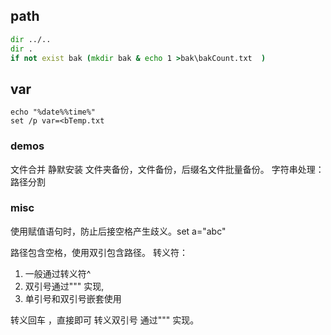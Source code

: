 ## path
``` bat
dir ../..
dir .
if not exist bak (mkdir bak & echo 1 >bak\bakCount.txt  ) 
```
## var
```
echo "%date%%time%"
set /p var=<bTemp.txt 
```
### demos

文件合并
静默安装
文件夹备份，文件备份，后缀名文件批量备份。
字符串处理：路径分割



### misc

使用赋值语句时，防止后接空格产生歧义。set a="abc"  

路径包含空格，使用双引包含路径。
转义符：
1. 一般通过转义符^
2. 双引号通过""" 实现,
3. 单引号和双引号嵌套使用


转义回车 ，直接即可
转义双引号 通过""" 实现。